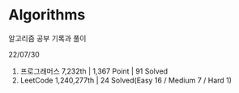 # Algorithms

알고리즘 공부 기록과 풀이

22/07/30

1. 프로그래머스 7,232th | 1,367 Point | 91 Solved
2. LeetCode 1,240,277th | 24 Solved(Easy 16 / Medium 7 / Hard 1)
